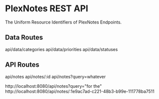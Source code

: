# PlexNotes REST API

The Uniform Resource Identifiers of PlexNotes Endpoints.


## Data Routes

api/data/categories
api/data/priorities
api/data/statuses

## API Routes
api/notes
api/notes/:id
api/notes?query=whatever




http://localhost:8080/api/notes?query="for the"
http://localhost:8080/api/notes/:1e9ac7ad-c221-48b3-b99e-111778ba7511

